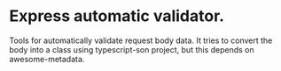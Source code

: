 # Express automatic validator.

Tools for automatically validate request body data. It tries to convert the body into a class using typescript-son project,
but this depends on awesome-metadata.